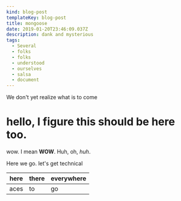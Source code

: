 ```yaml
---
kind: blog-post
templateKey: blog-post
title: mongoose
date: 2019-01-20T23:46:09.037Z
description: dank and mysterious
tags:
  - Several
  - folks
  - folks
  - understood
  - ourselves
  - salsa
  - document
---
```

We don't yet realize what is to come

# hello, I figure this should be here too.

wow. I mean **WOW**. Huh, oh, _huh_.

Here we go. let's get technical

| here | there | everywhere |
| ---- | ----- | ---------- |
| aces | to    | go         |
